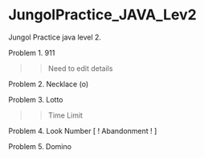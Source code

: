# JungolPractice_JAVA_Lev2

Jungol Practice java level 2.

Problem 1. 911
>> Need to edit details

Problem 2. Necklace (o)

Problem 3. Lotto 
>> Time Limit 

Problem 4. Look Number [ ! Abandonment ! ]

Problem 5. Domino